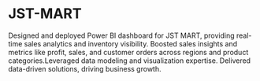 # JST-MART
Designed and deployed Power BI dashboard for JST MART, providing real-time sales analytics and inventory
visibility. Boosted sales insights and metrics like profit, sales, and customer orders across regions and product
categories.Leveraged data modeling and visualization expertise. Delivered data-driven solutions, driving
business growth.
